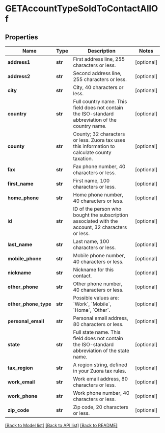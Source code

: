 # GETAccountTypeSoldToContactAllOf

## Properties
Name | Type | Description | Notes
------------ | ------------- | ------------- | -------------
**address1** | **str** | First address line, 255 characters or less.  | [optional] 
**address2** | **str** | Second address line, 255 characters or less.  | [optional] 
**city** | **str** | City, 40 characters or less.  | [optional] 
**country** | **str** | Full country name. This field does not contain the ISO-standard abbreviation of the country name.  | [optional] 
**county** | **str** | County; 32 characters or less. Zuora tax uses this information to calculate county taxation.           | [optional] 
**fax** | **str** | Fax phone number, 40 characters or less.  | [optional] 
**first_name** | **str** | First name, 100 characters or less.  | [optional] 
**home_phone** | **str** | Home phone number, 40 characters or less.  | [optional] 
**id** | **str** | ID of the person who bought the subscription associated with the account, 32 characters or less. | [optional] 
**last_name** | **str** | Last name, 100 characters or less.  | [optional] 
**mobile_phone** | **str** | Mobile phone number, 40 characters or less.  | [optional] 
**nickname** | **str** | Nickname for this contact.  | [optional] 
**other_phone** | **str** | Other phone number, 40 characters or less.  | [optional] 
**other_phone_type** | **str** | Possible values are: &#x60;Work&#x60;, &#x60;Mobile&#x60;, &#x60;Home&#x60;, &#x60;Other&#x60;.  | [optional] 
**personal_email** | **str** | Personal email address, 80 characters or less.  | [optional] 
**state** | **str** | Full state name. This field does not contain the ISO-standard abbreviation of the state name.  | [optional] 
**tax_region** | **str** | A region string, defined in your Zuora tax rules.  | [optional] 
**work_email** | **str** | Work email address, 80 characters or less.  | [optional] 
**work_phone** | **str** | Work phone number, 40 characters or less.  | [optional] 
**zip_code** | **str** | Zip code, 20 characters or less.  | [optional] 

[[Back to Model list]](../README.md#documentation-for-models) [[Back to API list]](../README.md#documentation-for-api-endpoints) [[Back to README]](../README.md)


